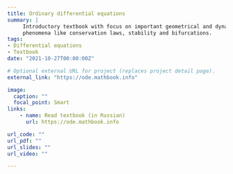 ```yaml
---
title: Ordinary differential equations
summary: |
     Introductory textbook with focus on important geometrical and dynamical
     phenomena like conservation laws, stability and bifurcations.
tags:
- Differential equations
- Textbook
date: "2021-10-27T00:00:00Z"

# Optional external URL for project (replaces project detail page).
external_link: "https://ode.mathbook.info"

image:
  caption: ""
  focal_point: Smart
links:
    - name: Read textbook (in Russian)
      url: https://ode.mathbook.info

url_code: ""
url_pdf: ""
url_slides: ""
url_video: ""

---
```


